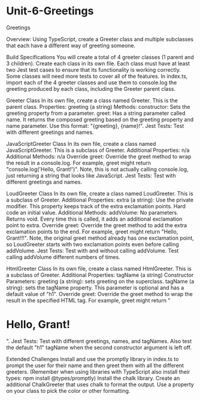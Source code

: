 # Unit-6-Greetings

Greetings

Overview: Using TypeScript, create a Greeter class and multiple subclasses that each have a different way of greeting someone.

Build Specifications
You will create a total of 4 greeter classes (1 parent and 3 children).
Create each class in its own file.
Each class must have at least two Jest test cases to ensure that its functionality is working correctly. Some classes will need more tests to cover all of the features.
In index.ts, import each of the 4 greeter classes and use them to console.log the greeting produced by each class, including the Greeter parent class.

Greeter Class
In its own file, create a class named Greeter. This is the parent class.
Properties:
greeting (a string)
Methods:
constructor: Sets the greeting property from a parameter.
greet: Has a string parameter called name. It returns the composed greeting based on the greeting property and name parameter. Use this format: "{greeting}, {name}!".
Jest Tests: Test with different greetings and names.

JavaScriptGreeter Class
In its own file, create a class named JavaScriptGreeter. This is a subclass of Greeter.
Additional Properties: n/a
Additional Methods: n/a
Override greet: Override the greet method to wrap the result in a console.log. For example, greet might return "console.log('Hello, Grant!')". Note, this is not actually calling console.log, just returning a string that looks like JavaScript.
Jest Tests: Test with different greetings and names.

LoudGreeter Class
In its own file, create a class named LoudGreeter. This is a subclass of Greeter.
Additional Properties:
extra (a string): Use the private modifier. This property keeps track of the extra exclamation points. Hard code an initial value.
Additional Methods:
addVolume: No parameters. Returns void. Every time this is called, it adds an additional exclamation point to extra.
Override greet: Override the greet method to add the extra exclamation points to the end. For example, greet might return "Hello, Grant!!!". Note, the original greet method already has one exclamation point, so LoudGreeter starts with two exclamation points even before calling addVolume.
Jest Tests: Test with and without calling addVolume. Test calling addVolume different numbers of times.

HtmlGreeter Class
In its own file, create a class named HtmlGreeter. This is a subclass of Greeter.
Additional Properties:
tagName (a string)
Constructor Parameters:
greeting (a string): sets greeting on the superclass.
tagName (a string): sets the tagName property. This parameter is optional and has a default value of "h1".
Override greet: Override the greet method to wrap the result in the specified HTML tag. For example, greet might return "<h1>Hello, Grant!</h1>".
Jest Tests: Test with different greetings, names, and tagNames. Also test the default "h1" tagName when the second constructor argument is left off.

Extended Challenges
Install and use the promptly library in index.ts to prompt the user for their name and then greet them with all the different greeters. (Remember when using libraries with TypeScript also install their types: npm install @types/promptly)
Install the chalk library. Create an additional ChalkGreeter that uses chalk to format the output. Use a property on your class to pick the color or other formatting.
